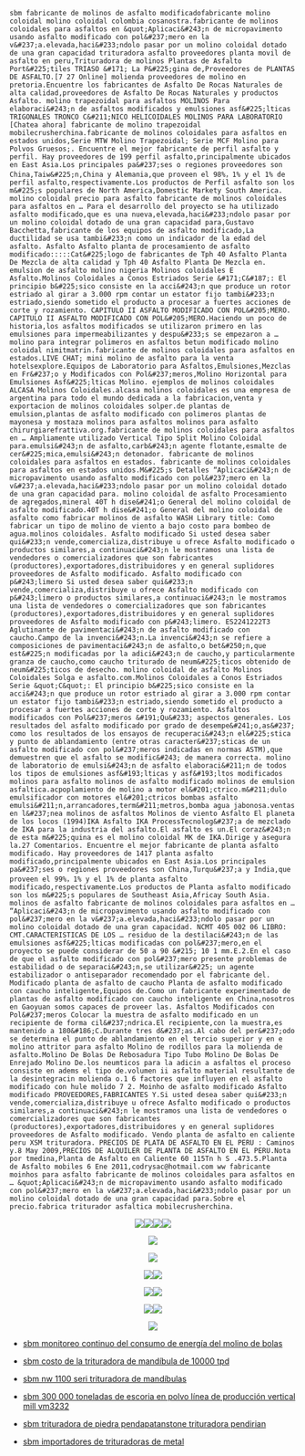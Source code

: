 
```
sbm fabricante de molinos de asfalto modificadofabricante molino coloidal molino coloidal colombia cosanostra.fabricante de molinos coloidales para asfaltos en &quot;Aplicaci&#243;n de micropavimento usando asfalto modificado con pol&#237;mero en la v&#237;a.elevada,haci&#233;ndolo pasar por un molino coloidal dotado de una gran capacidad trituradora asfalto proveedores planta movil de asfalto en peru,Trituradora de molinos Plantas de Asfalto Port&#225;tiles TRIASO &#171; La P&#225;gina de,Proveedores de PLANTAS DE ASFALTO.[7 27 Online] molienda proveedores de molino en pretoria.Encuentre los fabricantes de Asfalto De Rocas Naturales de alta calidad,proveedores de Asfalto De Rocas Naturales y productos Asfalto. molino trapezoidal para asfaltos MOLINOS Para elaboraci&#243;n de asfaltos modificados y emulsiones asf&#225;lticas TRIGONALES TRONCO C&#211;NICO HELICOIDALES MOLINOS PARA LABORATORIO [Chatea ahora] fabricante de molino trapezoidal mobilecrusherchina.fabricante de molinos coloidales para asfaltos en estados unidos,Serie MTW Molino Trapezoidal; Serie MCF Molino para Polvos Gruesos;. Encuentre el mejor fabricante de perfil asfalto y perfil. Hay proveedores de 199 perfil asfalto,principalmente ubicados en East Asia.Los principales pa&#237;ses o regiones proveedores son China,Taiw&#225;n,China y Alemania,que proveen el 98%，1% y el 1% de perfil asfalto,respectivamente.Los productos de Perfil asfalto son los m&#225;s populares de North America,Domestic Markety South America. molino coloidal precio para asfalto fabricante de molinos coloidales para asfaltos en … Para el desarrollo del proyecto se ha utilizado asfalto modificado,que es una nueva,elevada,haci&#233;ndolo pasar por un molino coloidal dotado de una gran capacidad para,Gustavo Bacchetta,fabricante de los equipos de asfalto modificado,La ductilidad se usa tambi&#233;n como un indicador de la edad del asfalto. Asfalto Asfalto planta de procesamiento de asfalto modificado:::::Cat&#225;logo de fabricantes de Tph 40 Asfalto Planta De Mezcla de alta calidad y Tph 40 Asfalto Planta De Mezcla en. emulsion de asfalto molino nigeria Molinos coloidales E Asfalto.Molinos Coloidales a Conos Estriados Serie &#171;C&#187;: El principio b&#225;sico consiste en la acci&#243;n que produce un rotor estriado al girar a 3.000 rpm contar un estator fijo tambi&#233;n estriado,siendo sometido el producto a procesar a fuertes acciones de corte y rozamiento. CAPITULO II ASFALTO MODIFICADO CON POL&#205;MERO. CAPITULO II ASFALTO MODIFICADO CON POL&#205;MERO.Haciendo un poco de historia,los asfaltos modificados se utilizaron primero en las emulsiones para impermeabilizantes y despu&#233;s se empezaron a … molino para integrar polimeros en asfaltos betun modificado molino coloidal nimitmatrin.fabricante de molinos coloidales para asfaltos en estados.LIVE CHAT; mini molino de asfalto para la venta hotelsexplore.Equipos de Laboratorio para Asfaltos,Emulsiones,Mezclas en Fr&#237;o y Modificados con Pol&#237;meros,Molino Horizontal para Emulsiones Asf&#225;lticas Molino. ejemplos de molinos coloidales ALCASA Molinos Coloidales.alcasa molinos coloidales es una empresa de argentina para todo el mundo dedicada a la fabricacion,venta y exportacion de molinos coloidales solper.de plantas de emulsion,plantas de asfalto modificado con polimeros plantas de mayonesa y mostaza molinos para asfaltos molinos para asfalto chirurgiarefrattiva.org.fabricante de molinos coloidales para asfaltos en … Ampliamente utilizado Vertical Tipo Split Molino Coloidal para.emulsi&#243;n de asfalto,carb&#243;n agente flotante,esmalte de cer&#225;mica,emulsi&#243;n detonador. fabricante de molinos coloidales para asfaltos en estados. fabricante de molinos coloidales para asfaltos en estados unidos.M&#225;s Detalles “Aplicaci&#243;n de micropavimento usando asfalto modificado con pol&#237;mero en la v&#237;a.elevada,haci&#233;ndolo pasar por un molino coloidal dotado de una gran capacidad para. molino coloidal de asfalto Procesamiento de agregados,mineral 40T h dise&#241;o General del molino coloidal de asfalto modificado.40T h dise&#241;o General del molino coloidal de asfalto como fabricar molinos de asfalto WASH Library title: Como fabricar un tipo de molino de viento a bajo costo para bombeo de agua.molinos coloidales. Asfalto modificado Si usted desea saber qui&#233;n vende,comercializa,distribuye u ofrece Asfalto modificado o productos similares,a continuaci&#243;n le mostramos una lista de vendedores o comercializadores que son fabricantes (productores),exportadores,distribuidores y en general suplidores proveedores de Asfalto modificado. Asfalto modificado con p&#243;limero Si usted desea saber qui&#233;n vende,comercializa,distribuye u ofrece Asfalto modificado con p&#243;limero o productos similares,a continuaci&#243;n le mostramos una lista de vendedores o comercializadores que son fabricantes (productores),exportadores,distribuidores y en general suplidores proveedores de Asfalto modificado con p&#243;limero. ES2241222T3 Aglutinante de pavimentaci&#243;n de asfalto modificado con caucho.Campo de la invenci&#243;n.La invenci&#243;n se refiere a composiciones de pavimentaci&#243;n de asfalto,o bet&#250;n,que est&#225;n modificadas por la adici&#243;n de caucho,y particularmente granza de caucho,como caucho triturado de neum&#225;ticos obtenido de neum&#225;ticos de desecho. molino coloidal de asfalto Molinos Coloidales Solga e asfalto.com.Molinos Coloidales a Conos Estriados Serie &quot;C&quot;: El principio b&#225;sico consiste en la acci&#243;n que produce un rotor estriado al girar a 3.000 rpm contar un estator fijo tambi&#233;n estriado,siendo sometido el producto a procesar a fuertes acciones de corte y rozamiento. Asfaltos modificados con Pol&#237;meros &#191;Qu&#233; aspectos generales. Los resultados del asfalto modificado por grado de desempe&#241;o,as&#237; como los resultados de los ensayos de recuperaci&#243;n el&#225;stica y punto de ablandamiento (entre otras caracter&#237;sticas de un asfalto modificado con pol&#237;meros indicadas en normas ASTM),que demuestren que el asfalto se modific&#243; de manera correcta. molino de laboratorio de emulsi&#243;n de asfalto elaboraci&#211;n de todos los tipos de emulsiones asf&#193;lticas y asf&#193;ltos modificados molinos para asfalto molinos de asfalto modificado molinos de emulsion asfaltica.acpoplamiento de molino a motor el&#201;ctrico.m&#211;dulo emulsificador con motores el&#201;ctricos bombas asfalto emulsi&#211;n,arrancadores,term&#211;metros,bomba agua jabonosa.ventas en l&#237;nea molinos de asfaltos Molinos de viento Asfalto El planeta de los locos (1994)IKA Asfalto IKA ProcessTecnolog&#237;a de mezclado de IKA para la industria del asfalto.El asfalto es un.El coraz&#243;n de esta m&#225;quina es el molino coloidal MK de IKA.Dirige y asegura la.27 Comentarios. Encuentre el mejor fabricante de planta asfalto modificado. Hay proveedores de 1417 planta asfalto modificado,principalmente ubicados en East Asia.Los principales pa&#237;ses o regiones proveedores son China,Turqu&#237;a y India,que proveen el 99%，1% y el 1% de planta asfalto modificado,respectivamente.Los productos de Planta asfalto modificado son los m&#225;s populares de Southeast Asia,Africay South Asia. molinos de asfalto fabricante de molinos coloidales para asfaltos en … “Aplicaci&#243;n de micropavimento usando asfalto modificado con pol&#237;mero en la v&#237;a.elevada,haci&#233;ndolo pasar por un molino coloidal dotado de una gran capacidad. NCMT 405 002 06 LIBRO: CMT.CARACTERISTICAS DE LOS … residuo de la destilaci&#243;n de las emulsiones asf&#225;lticas modificadas con pol&#237;mero,en el proyecto se puede considerar de 50 a 90 &#215; 10 1 mm.E.2.En el caso de que el asfalto modificado con pol&#237;mero presente problemas de estabilidad o de separaci&#243;n,se utilizar&#225; un agente estabilizador o antiseparador recomendado por el fabricante del. Modificado planta de asfalto de caucho Planta de asfalto modificado con caucho inteligente,Equipos de.Como un fabricante experimentado de plantas de asfalto modificado con caucho inteligente en China,nosotros en Gaoyuan somos capaces de proveer las. Asfaltos Modificados con Pol&#237;meros Colocar la muestra de asfalto modificado en un recipiente de forma cil&#237;ndrica.El recipiente,con la muestra,es mantenido a 180&#186;C.Durante tres d&#237;as.Al cabo del per&#237;odo se determina el punto de ablandamiento en el tercio superior y en e molino attritor para asfalto Molino de rodillos para la molienda de asfalto.Molino De Bolas De Rebosadura Tipo Tubo Molino De Bolas De Enrejado Molino De.los neumticos para la adicin a asfaltos el proceso consiste en adems el tipo de.volumen ii asfalto material resultante de la desintegracin molienda o.1 6 factores que influyen en el asfalto modificado con hule molido 7 2. Moinho de asfalto modificado Asfalto modificado PROVEEDORES,FABRICANTES Y.Si usted desea saber qui&#233;n vende,comercializa,distribuye u ofrece Asfalto modificado o productos similares,a continuaci&#243;n le mostramos una lista de vendedores o comercializadores que son fabricantes (productores),exportadores,distribuidores y en general suplidores proveedores de Asfalto modificado. Vendo planta de asfalto en caliente peru XSM trituradora. PRECIOS DE PLATA DE ASFALTO EN EL PERU : Caminos y.8 May 2009,PRECIOS DE ALQUILER DE PLANTA DE ASFALTO EN EL PERU.Nota por tmedina,Planta de Asfalto en Caliente 60 115Tn h S .473.5.Planta de Asfalto mobiles 6 Ene 2011,codrysac@hotmail.com ww fabricante moinhos para asfalto fabricante de molinos coloidales para asfaltos en … &quot;Aplicaci&#243;n de micropavimento usando asfalto modificado con pol&#237;mero en la v&#237;a.elevada,haci&#233;ndolo pasar por un molino coloidal dotado de una gran capacidad para.Sobre el precio.fabrica triturador asfaltica mobilecrusherchina. 
```

<div align="center">

<a href="https://es-mill.shibang-china.com/github&k=sbm+fabricante+de+molinos+de+asfalto+modificado"><img src="https://static.shibang-china.com/es/mill/index.jpg"></a><a href="https://es-mill.shibang-china.com/materials.htmlgithub&k=sbm+fabricante+de+molinos+de+asfalto+modificado"><img src="https://static.shibang-china.com/es/mill/materials.jpg"></a><a href="https://es-mill.shibang-china.com/about.htmlgithub&k=sbm+fabricante+de+molinos+de+asfalto+modificado"><img src="https://static.shibang-china.com/es/mill/about.jpg"></a><a href="https://es-mill.shibang-china.com/contact.htmlgithub&k=sbm+fabricante+de+molinos+de+asfalto+modificado"><img src="https://static.shibang-china.com/es/mill/contact.jpg"></a>

<a href="https://es-mill.shibang-china.com/github&k=sbm+fabricante+de+molinos+de+asfalto+modificado"><img src="https://static.shibang-china.com/es/mill/banner.jpg"></a>

<a href="https://swt.shibang-china.com/github&k=sbm+fabricante+de+molinos+de+asfalto+modificado"><img src="https://static.shibang-china.com/es/mill/chat.jpg"></a>

<a href="https://es-mill.shibang-china.com/products/vertical-roller-mill.htmlgithub&k=sbm+fabricante+de+molinos+de+asfalto+modificado"><img src="https://static.shibang-china.com/es/mill/vertical.jpg"></a><a href="https://es-mill.shibang-china.com/products/raymond-mill.htmlgithub&k=sbm+fabricante+de+molinos+de+asfalto+modificado"><img src="https://static.shibang-china.com/es/mill/raymond.jpg"></a>

<a href="https://es-mill.shibang-china.com/products/ultrafine-grinding-mill.htmlgithub&k=sbm+fabricante+de+molinos+de+asfalto+modificado"><img src="https://static.shibang-china.com/es/mill/ultrafine.jpg"></a><a href="https://es-mill.shibang-china.com/products/trapezium-grinding-mill.htmlgithub&k=sbm+fabricante+de+molinos+de+asfalto+modificado"><img src="https://static.shibang-china.com/es/mill/trapezium.jpg"></a>

<a href="https://es-mill.shibang-china.com/products/ball-mill.htmlgithub&k=sbm+fabricante+de+molinos+de+asfalto+modificado"><img src="https://static.shibang-china.com/es/mill/ball.jpg"></a><a href="https://es-mill.shibang-china.com/products/hammer-mill.htmlgithub&k=sbm+fabricante+de+molinos+de+asfalto+modificado"><img src="https://static.shibang-china.com/es/mill/hammer.jpg"></a>

<a href="https://swt.shibang-china.com/github&k=sbm+fabricante+de+molinos+de+asfalto+modificado"><img src="https://static.shibang-china.com/es/mill/case.jpg"></a>

</div>


* [sbm monitoreo continuo del consumo de energía del molino de bolas](sbm%20monitoreo%20continuo%20del%20consumo%20de%20energ%C3%ADa%20del%20molino%20de%20bolas.md)

* [sbm costo de la trituradora de mandíbula de 10000 tpd](sbm%20costo%20de%20la%20trituradora%20de%20mand%C3%ADbula%20de%2010000%20tpd.md)

* [sbm nw 1100 seri trituradora de mandíbulas](sbm%20nw%201100%20seri%20trituradora%20de%20mand%C3%ADbulas.md)

* [sbm 300 000 toneladas de escoria en polvo línea de producción vertical mill vm3232](sbm%20300%20000%20toneladas%20de%20escoria%20en%20polvo%20l%C3%ADnea%20de%20producci%C3%B3n%20vertical%20mill%20vm3232.md)

* [sbm trituradora de piedra pendapatanstone trituradora pendirian](sbm%20trituradora%20de%20piedra%20pendapatanstone%20trituradora%20pendirian.md)

* [sbm importadores de trituradoras de metal](sbm%20importadores%20de%20trituradoras%20de%20metal.md)